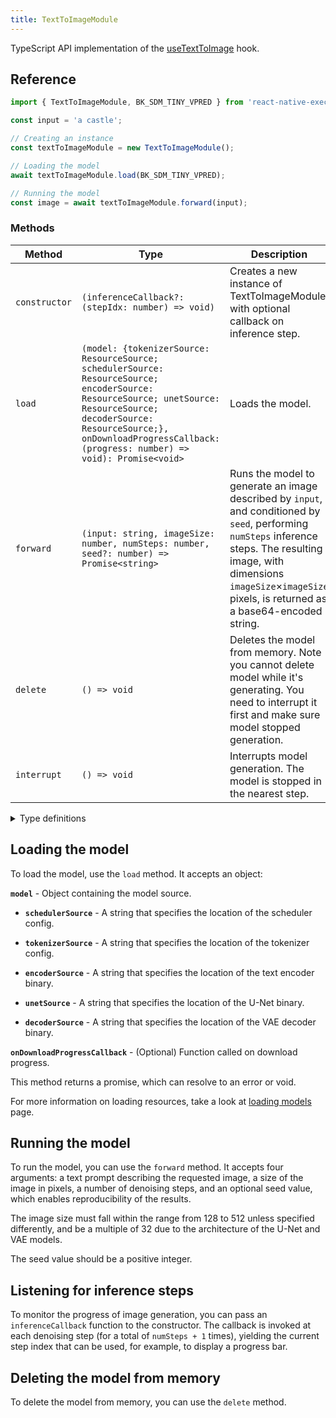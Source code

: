 ```yaml
---
title: TextToImageModule
---
```


TypeScript API implementation of the [useTextToImage](../../02-hooks/02-computer-vision/useTextToImage.md) hook.

## Reference

```typescript
import { TextToImageModule, BK_SDM_TINY_VPRED } from 'react-native-executorch';

const input = 'a castle';

// Creating an instance
const textToImageModule = new TextToImageModule();

// Loading the model
await textToImageModule.load(BK_SDM_TINY_VPRED);

// Running the model
const image = await textToImageModule.forward(input);
```

### Methods

| Method        | Type                                                                                                                                                                                                                                            | Description                                                                                                                                                                                                                              |
| ------------- | ----------------------------------------------------------------------------------------------------------------------------------------------------------------------------------------------------------------------------------------------- | ---------------------------------------------------------------------------------------------------------------------------------------------------------------------------------------------------------------------------------------- |
| `constructor` | `(inferenceCallback?: (stepIdx: number) => void)`                                                                                                                                                                                               | Creates a new instance of TextToImageModule with optional callback on inference step.                                                                                                                                                    |
| `load`        | `(model: {tokenizerSource: ResourceSource; schedulerSource: ResourceSource; encoderSource: ResourceSource; unetSource: ResourceSource; decoderSource: ResourceSource;}, onDownloadProgressCallback: (progress: number) => void): Promise<void>` | Loads the model.                                                                                                                                                                                                                         |
| `forward`     | `(input: string, imageSize: number, numSteps: number, seed?: number) => Promise<string>`                                                                                                                                                        | Runs the model to generate an image described by `input`, and conditioned by `seed`, performing `numSteps` inference steps. The resulting image, with dimensions `imageSize`×`imageSize` pixels, is returned as a base64-encoded string. |
| `delete`      | `() => void`                                                                                                                                                                                                                                    | Deletes the model from memory. Note you cannot delete model while it's generating. You need to interrupt it first and make sure model stopped generation.                                                                                |
| `interrupt`   | `() => void`                                                                                                                                                                                                                                    | Interrupts model generation. The model is stopped in the nearest step.                                                                                                                                                                   |

<details>
<summary>Type definitions</summary>

```typescript
type ResourceSource = string | number | object;
```

</details>

## Loading the model

To load the model, use the `load` method. It accepts an object:

**`model`** - Object containing the model source.

- **`schedulerSource`** - A string that specifies the location of the scheduler config.

- **`tokenizerSource`** - A string that specifies the location of the tokenizer config.

- **`encoderSource`** - A string that specifies the location of the text encoder binary.

- **`unetSource`** - A string that specifies the location of the U-Net binary.

- **`decoderSource`** - A string that specifies the location of the VAE decoder binary.

**`onDownloadProgressCallback`** - (Optional) Function called on download progress.

This method returns a promise, which can resolve to an error or void.

For more information on loading resources, take a look at [loading models](../../01-fundamentals/02-loading-models.md) page.

## Running the model

To run the model, you can use the `forward` method. It accepts four arguments: a text prompt describing the requested image, a size of the image in pixels, a number of denoising steps, and an optional seed value, which enables reproducibility of the results.

The image size must fall within the range from 128 to 512 unless specified differently, and be a multiple of 32 due to the architecture of the U-Net and VAE models.

The seed value should be a positive integer.

## Listening for inference steps

To monitor the progress of image generation, you can pass an `inferenceCallback` function to the constructor. The callback is invoked at each denoising step (for a total of `numSteps + 1` times), yielding the current step index that can be used, for example, to display a progress bar.

## Deleting the model from memory

To delete the model from memory, you can use the `delete` method.
